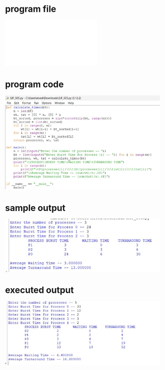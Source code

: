 # program file
![program file](SJF_505.py)

# program code 
![program code](SJF_CODE_505.jpg)

# sample output
![sample output](SJF_IO_505.jpg)

# executed output
![executed output](SJF_EO_505.jpg)
